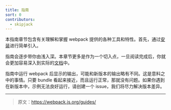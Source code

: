 ```yaml
---
title: 指南
sort: 0
contributors:
  - skipjack
---
```


本指南章节包含有关理解和掌握 webpack 提供的各种工具和特性。首先，通过[安装](/guides/installation)进行简单引入。

指南会逐步带你由浅入深。本章节更多是作为一个切入点，一旦阅读完成后，你就会更加容易深入到实际的[文档](/configuration)中。

指南中运行 webpack 后显示的输出，可能和新版本的输出略有不同。这是意料之中的事情。只要 bundle 看起来接近，而且运行正常，那就没有问题。如果你遇到在新版本中，示例无法良好运行，请创建一个 issue，我们将尽力解决版本差异。

***

> 原文：https://webpack.js.org/guides/